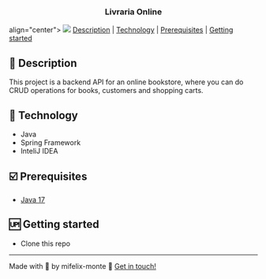 <h3 align="center">
  Livraria Online
</h3>

<div> align="center">
<img src="https://media.giphy.com/media/128MHrlrHNwwU0/giphy.gif />
</div>

<p align="center">
  <a href="#book-description">Description</a> |
  <a href="#rocket-technology">Technology</a> |
  <a href="#ballot_box_with_check-prerequisites">Prerequisites</a> |
  <a href="#up-getting-started">Getting started</a>
</p>

## [](#description):book: Description
<p>
This project is a backend API for an online bookstore, where you can do CRUD operations for books, customers and shopping carts.</p>

## [](#technology):rocket: Technology
- Java
- Spring Framework
- InteliJ IDEA

## [](#prerequisites):ballot_box_with_check: Prerequisites
-   [Java 17](https://www.oracle.com/java/technologies/javase/jdk17-archive-downloads.html)

## [](#getting-started):up: Getting started

-  Clone this repo

----------

Made with 💙 by mifelix-monte  👋  [Get in touch!](https://www.linkedin.com/in/michele-monteiro-036750103/)

